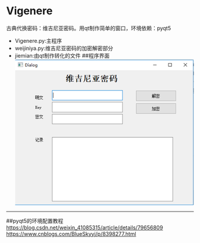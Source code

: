 # Vigenere
古典代换密码：维吉尼亚密码。用qt制作简单的窗口，环境依赖：pyqt5

- Vigenere.py:主程序
- weijiniya.py:维吉尼亚密码的加密解密部分
- jiemian:由qt制作转化的文件
##程序界面
![](jiemian.png)


------------------------
##pyqt5的环境配置教程
https://blog.csdn.net/weixin_41085315/article/details/79656809
https://www.cnblogs.com/BlueSkyyj/p/8398277.html